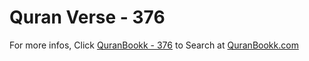 # Quran Verse - 376 

For more infos, Click [QuranBookk - 376](https://www.quranbookk.com/quran/search?q=376) to Search at [QuranBookk.com](http://quranbookk.com/)